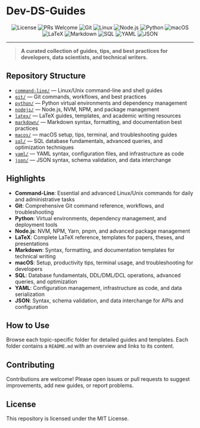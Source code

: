 # Dev-DS-Guides

<p align="center">
  <img src="https://img.shields.io/github/license/darinz/Dev-DS-Guides?style=flat-square" alt="License" />
  <img src="https://img.shields.io/badge/PRs-welcome-brightgreen?style=flat-square" alt="PRs Welcome" />
  <img src="https://img.shields.io/badge/Git-F05032?style=flat-square&logo=git&logoColor=white" alt="Git" />
  <img src="https://img.shields.io/badge/Linux-000000?style=flat-square&logo=linux&logoColor=white" alt="Linux" />
  <img src="https://img.shields.io/badge/Node.js-339933?style=flat-square&logo=node.js&logoColor=white" alt="Node.js" />
  <img src="https://img.shields.io/badge/Python-3776AB?style=flat-square&logo=python&logoColor=white" alt="Python" />
  <img src="https://img.shields.io/badge/macOS-000000?style=flat-square&logo=apple&logoColor=white" alt="macOS" />
  <img src="https://img.shields.io/badge/LaTeX-008080?style=flat-square&logo=latex&logoColor=white" alt="LaTeX" />
  <img src="https://img.shields.io/badge/Markdown-000000?style=flat-square&logo=markdown&logoColor=white" alt="Markdown" />
  <img src="https://img.shields.io/badge/SQL-336791?style=flat-square&logo=mysql&logoColor=white" alt="SQL" />
  <img src="https://img.shields.io/badge/YAML-CB171E?style=flat-square&logo=yaml&logoColor=white" alt="YAML" />
  <img src="https://img.shields.io/badge/JSON-000000?style=flat-square&logo=json&logoColor=white" alt="JSON" />
</p>

---

> **A curated collection of guides, tips, and best practices for developers, data scientists, and technical writers.**

## Repository Structure

- [`command-line/`](command-line/) — Linux/Unix command-line and shell guides
- [`git/`](git/) — Git commands, workflows, and best practices
- [`python/`](python/) — Python virtual environments and dependency management
- [`nodejs/`](nodejs/) — Node.js, NVM, NPM, and package management
- [`latex/`](latex/) — LaTeX guides, templates, and academic writing resources
- [`markdown/`](markdown/) — Markdown syntax, formatting, and documentation best practices
- [`macos/`](macos/) — macOS setup, tips, terminal, and troubleshooting guides
- [`sql/`](sql/) — SQL database fundamentals, advanced queries, and optimization techniques
- [`yaml/`](yaml/) — YAML syntax, configuration files, and infrastructure as code
- [`json/`](json/) — JSON syntax, schema validation, and data interchange

## Highlights

- **Command-Line**: Essential and advanced Linux/Unix commands for daily and administrative tasks
- **Git**: Comprehensive Git command reference, workflows, and troubleshooting
- **Python**: Virtual environments, dependency management, and deployment tools
- **Node.js**: NVM, NPM, Yarn, pnpm, and advanced package management
- **LaTeX**: Complete LaTeX reference, templates for papers, theses, and presentations
- **Markdown**: Syntax, formatting, and documentation templates for technical writing
- **macOS**: Setup, productivity tips, terminal usage, and troubleshooting for developers
- **SQL**: Database fundamentals, DDL/DML/DCL operations, advanced queries, and optimization
- **YAML**: Configuration management, infrastructure as code, and data serialization
- **JSON**: Syntax, schema validation, and data interchange for APIs and configuration

## How to Use

Browse each topic-specific folder for detailed guides and templates. Each folder contains a `README.md` with an overview and links to its content.

## Contributing

Contributions are welcome! Please open issues or pull requests to suggest improvements, add new guides, or report problems.

## License

This repository is licensed under the MIT License.
